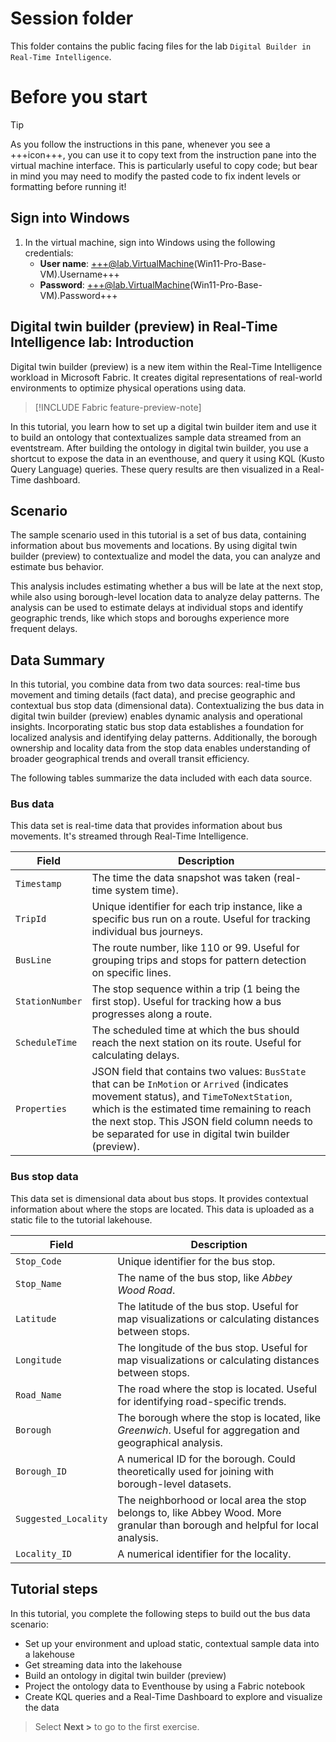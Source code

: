# Session folder

This folder contains the public facing files for the lab `Digital Builder in Real-Time Intelligence`.

# Before you start

> [!TIP]
> As you follow the instructions in this pane, whenever you see a +++icon+++, you can use it to copy text from the instruction pane into the virtual machine interface. This is particularly useful to copy code; but bear in mind you may need to modify the pasted code to fix indent levels or formatting before running it!

## Sign into Windows

1. In the virtual machine, sign into Windows using the following credentials:
   - **User name**: +++@lab.VirtualMachine(Win11-Pro-Base-VM).Username+++
   - **Password**: +++@lab.VirtualMachine(Win11-Pro-Base-VM).Password+++

## Digital twin builder (preview) in Real-Time Intelligence lab: Introduction

Digital twin builder (preview) is a new item within the Real-Time Intelligence workload in Microsoft Fabric. It creates digital representations of real-world environments to optimize physical operations using data.

> [!INCLUDE Fabric feature-preview-note]

In this tutorial, you learn how to set up a digital twin builder item and use it to build an ontology that contextualizes sample data streamed from an eventstream. After building the ontology in digital twin builder, you use a shortcut to expose the data in an eventhouse, and query it using KQL (Kusto Query Language) queries. These query results are then visualized in a Real-Time dashboard.

## Scenario

The sample scenario used in this tutorial is a set of bus data, containing information about bus movements and locations. By using digital twin builder (preview) to contextualize and model the data, you can analyze and estimate bus behavior.

This analysis includes estimating whether a bus will be late at the next stop, while also using borough-level location data to analyze delay patterns. The analysis can be used to estimate delays at individual stops and identify geographic trends, like which stops and boroughs experience more frequent delays.

## Data Summary

In this tutorial, you combine data from two data sources: real-time bus movement and timing details (fact data), and precise geographic and contextual bus stop data (dimensional data). Contextualizing the bus data in digital twin builder (preview) enables dynamic analysis and operational insights. Incorporating static bus stop data establishes a foundation for localized analysis and identifying delay patterns. Additionally, the borough ownership and locality data from the stop data enables understanding of broader geographical trends and overall transit efficiency.

The following tables summarize the data included with each data source.

### Bus data

This data set is real-time data that provides information about bus movements. It's streamed through Real-Time Intelligence.

| Field | Description |
|-------|-------------|
| `Timestamp` | The time the data snapshot was taken (real-time system time). |
| `TripId` | Unique identifier for each trip instance, like a specific bus run on a route. Useful for tracking individual bus journeys. |
| `BusLine` | The route number, like 110 or 99. Useful for grouping trips and stops for pattern detection on specific lines. |
| `StationNumber` | The stop sequence within a trip (1 being the first stop). Useful for tracking how a bus progresses along a route. |
| `ScheduleTime` | The scheduled time at which the bus should reach the next station on its route. Useful for calculating delays. |
| `Properties` | JSON field that contains two values: `BusState` that can be `InMotion` or `Arrived` (indicates movement status), and `TimeToNextStation`, which is the estimated time remaining to reach the next stop. This JSON field column needs to be separated for use in digital twin builder (preview). |

### Bus stop data

This data set is dimensional data about bus stops. It provides contextual information about where the stops are located. This data is uploaded as a static file to the tutorial lakehouse.

| Field | Description |
|-------|-------------|
| `Stop_Code` | Unique identifier for the bus stop. |
| `Stop_Name` | The name of the bus stop, like *Abbey Wood Road*. |
| `Latitude` | The latitude of the bus stop. Useful for map visualizations or calculating distances between stops. |
| `Longitude` | The longitude of the bus stop. Useful for map visualizations or calculating distances between stops. |
| `Road_Name` | The road where the stop is located. Useful for identifying road-specific trends. |
| `Borough` | The borough where the stop is located, like *Greenwich*. Useful for aggregation and geographical analysis. |
| `Borough_ID` | A numerical ID for the borough. Could theoretically used for joining with borough-level datasets. |
| `Suggested_Locality` | The neighborhood or local area the stop belongs to, like Abbey Wood. More granular than borough and helpful for local analysis. |
| `Locality_ID` | A numerical identifier for the locality. |

## Tutorial steps

In this tutorial, you complete the following steps to build out the bus data scenario:

- Set up your environment and upload static, contextual sample data into a lakehouse
- Get streaming data into the lakehouse
- Build an ontology in digital twin builder (preview)
- Project the ontology data to Eventhouse by using a Fabric notebook
- Create KQL queries and a Real-Time Dashboard to explore and visualize the data

> Select **Next >** to go to the first exercise.
